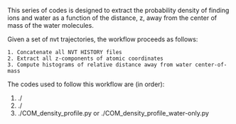 This series of codes is designed to extract the probability density
of finding ions and water as a function of the distance, z, away from
the center of mass of the water molecules.

Given a set of nvt trajectories, the workflow proceeds as follows:

	1. Concatenate all NVT HISTORY files
	2. Extract all z-components of atomic coordinates
	3. Compute histograms of relative distance away from water center-of-mass

The codes used to follow this workflow are (in order):

1) ./
2) ./
3) ./COM_density_profile.py or ./COM_density_profile_water-only.py
